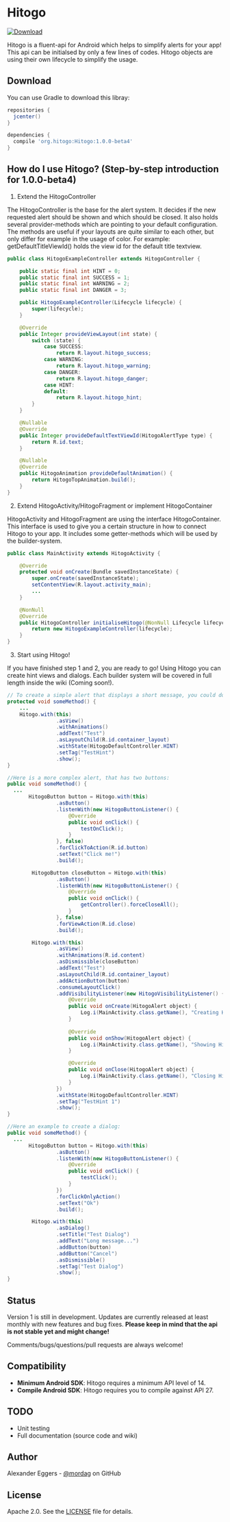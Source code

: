 Hitogo
=====

[![Download](https://api.bintray.com/packages/mordag/android/Hitogo/images/download.svg) ](https://bintray.com/mordag/android/Hitogo/_latestVersion)

Hitogo is a fluent-api for Android which helps to simplify alerts for your app! This api can be initialsed by only a few lines of codes. Hitogo objects are using their own lifecycle to simplify the usage.

Download
--------
You can use Gradle to download this libray:

```gradle
repositories {
  jcenter()
}

dependencies {
  compile 'org.hitogo:Hitogo:1.0.0-beta4'
}
```

How do I use Hitogo? (Step-by-step introduction for 1.0.0-beta4)
-------------------

1. Extend the HitogoController

The HitogoController is the base for the alert system. It decides if the new requested alert should be shown and which should be closed. It also holds several provider-methods which are pointing to your default configuration. The methods are useful if your layouts are quite similar to each other, but only differ for example in the usage of color. For example: getDefaultTitleViewId() holds the view id for the default title textview.

```java
public class HitogoExampleController extends HitogoController {

    public static final int HINT = 0;
    public static final int SUCCESS = 1;
    public static final int WARNING = 2;
    public static final int DANGER = 3;

    public HitogoExampleController(Lifecycle lifecycle) {
        super(lifecycle);
    }

    @Override
    public Integer provideViewLayout(int state) {
        switch (state) {
            case SUCCESS:
                return R.layout.hitogo_success;
            case WARNING:
                return R.layout.hitogo_warning;
            case DANGER:
                return R.layout.hitogo_danger;
            case HINT:
            default:
                return R.layout.hitogo_hint;
        }
    }

    @Nullable
    @Override
    public Integer provideDefaultTextViewId(HitogoAlertType type) {
        return R.id.text;
    }

    @Nullable
    @Override
    public HitogoAnimation provideDefaultAnimation() {
        return HitogoTopAnimation.build();
    }
}
```

2. Extend HitogoActivity/HitogoFragment or implement HitogoContainer

HitogoActivity and HitogoFragment are using the interface HitogoContainer. This interface is used to give you a certain structure in how to connect Hitogo to your app. It includes some getter-methods which will be used by the builder-system.

```java
public class MainActivity extends HitogoActivity {

    @Override
    protected void onCreate(Bundle savedInstanceState) {
        super.onCreate(savedInstanceState);
        setContentView(R.layout.activity_main);
        ...
    }

    @NonNull
    @Override
    public HitogoController initialiseHitogo(@NonNull Lifecycle lifecycle) {
        return new HitogoExampleController(lifecycle);
    }
}
```

3. Start using Hitogo!

If you have finished step 1 and 2, you are ready to go! Using Hitogo you can create hint views and dialogs. Each builder system will be covered in full length inside the wiki (Coming soon!).

```java
// To create a simple alert that displays a short message, you could do that:
protected void someMethod() {
    ...
    Hitogo.with(this)
                .asView()
                .withAnimations()
                .addText("Test")
                .asLayoutChild(R.id.container_layout)
                .withState(HitogoDefaultController.HINT)
                .setTag("TestHint")
                .show();
}

//Here is a more complex alert, that has two buttons:
public void someMethod() {
  ...
       HitogoButton button = Hitogo.with(this)
                .asButton()
                .listenWith(new HitogoButtonListener() {
                    @Override
                    public void onClick() {
                        testOnClick();
                    }
                }, false)
                .forClickToAction(R.id.button)
                .setText("Click me!")
                .build();

        HitogoButton closeButton = Hitogo.with(this)
                .asButton()
                .listenWith(new HitogoButtonListener() {
                    @Override
                    public void onClick() {
                        getController().forceCloseAll();
                    }
                }, false)
                .forViewAction(R.id.close)
                .build();

        Hitogo.with(this)
                .asView()
                .withAnimations(R.id.content)
                .asDismissible(closeButton)
                .addText("Test")
                .asLayoutChild(R.id.container_layout)
                .addActionButton(button)
                .consumeLayoutClick()
                .addVisibilityListener(new HitogoVisibilityListener() {
                    @Override
                    public void onCreate(HitogoAlert object) {
                        Log.i(MainActivity.class.getName(), "Creating Hitogo");
                    }
                
                    @Override
                    public void onShow(HitogoAlert object) {
                        Log.i(MainActivity.class.getName(), "Showing Hitogo");
                    }

                    @Override
                    public void onClose(HitogoAlert object) {
                        Log.i(MainActivity.class.getName(), "Closing Hitogo");
                    }
                })
                .withState(HitogoDefaultController.HINT)
                .setTag("TestHint 1")
                .show();
}

//Here an example to create a dialog:
public void someMethod() {
  ...
       HitogoButton button = Hitogo.with(this)
                .asButton()
                .listenWith(new HitogoButtonListener() {
                    @Override
                    public void onClick() {
                        testClick();
                    }
                })
                .forClickOnlyAction()
                .setText("Ok")
                .build();

        Hitogo.with(this)
                .asDialog()
                .setTitle("Test Dialog")
                .addText("Long message...")
                .addButton(button)
                .addButton("Cancel")
                .asDismissible()
                .setTag("Test Dialog")
                .show();
}
```

Status
------
Version 1 is still in development. Updates are currently released at least monthly with new features and bug fixes. **Please keep in mind that the api is not stable yet and might change!**

Comments/bugs/questions/pull requests are always welcome!

Compatibility
-------------

 * **Minimum Android SDK**: Hitogo requires a minimum API level of 14.
 * **Compile Android SDK**: Hitogo requires you to compile against API 27.
 
TODO
-------------
* Unit testing
* Full documentation (source code and wiki)

Author
------
Alexander Eggers - [@mordag][2] on GitHub

License
-------
Apache 2.0. See the [LICENSE][1] file for details.


[1]: https://github.com/Mordag/hitogo/blob/1.0/LICENSE
[2]: https://github.com/Mordag
